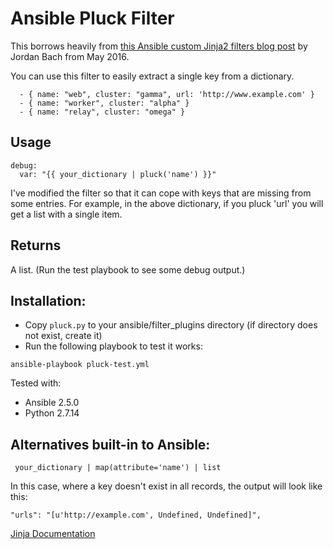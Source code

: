 Ansible Pluck Filter
====================

This borrows heavily from [this Ansible custom Jinja2 filters blog post](https://opensolitude.com/2016/05/21/ansible-jinja2-filter-plugins.html) by Jordan Bach from May 2016.

You can use this filter to easily extract a single key from a dictionary.

      - { name: "web", cluster: "gamma", url: 'http://www.example.com' }
      - { name: "worker", cluster: "alpha" }
      - { name: "relay", cluster: "omega" }

Usage
-----

    debug:
      var: "{{ your_dictionary | pluck('name') }}"

I've modified the filter so that it can cope with keys that are missing from some entries.  For example, in the above 
dictionary, if you pluck 'url' you will get a list with a single item.

Returns
-------

A list. (Run the test playbook to see some debug output.)

Installation:
-------------
- Copy `pluck.py` to your ansible/filter_plugins directory
  (if directory does not exist, create it)
- Run the following playbook to test it works: 

`ansible-playbook pluck-test.yml`

Tested with:
- Ansible 2.5.0
- Python 2.7.14

Alternatives built-in to Ansible:
------------------------

     your_dictionary | map(attribute='name') | list
    
In this case, where a key doesn't exist in all records, the output will look like this:

    "urls": "[u'http://example.com', Undefined, Undefined]", 

[Jinja Documentation](http://jinja.pocoo.org/docs/dev/templates/#map)
